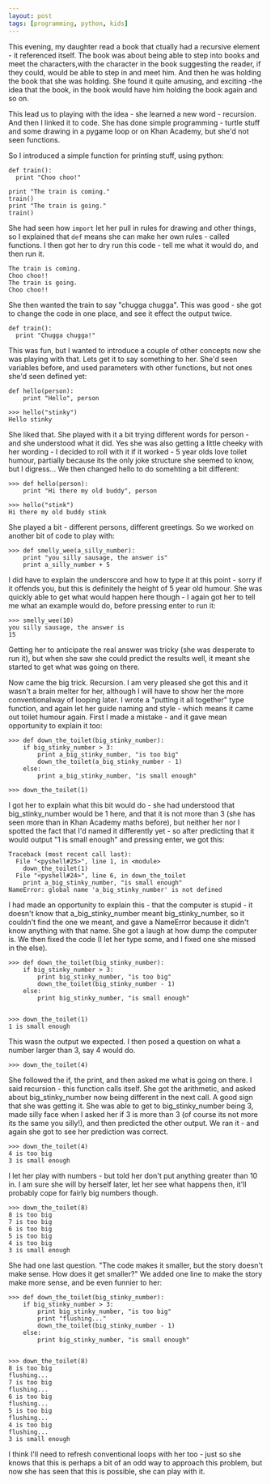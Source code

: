 ```yaml
---
layout: post
tags: [programming, python, kids]
---
```

This evening, my daughter read a book that ctually had a recursive element - it referenced itself. The book was about being able to step into books and meet the characters,with the character in the book suggesting the reader, if they could, would be able to step in and meet him. And then he was holding the book that she was holding. She found it quite amusing, and exciting -the idea that the book, in the book would have him holding the book again and so on.

This lead us to playing with the idea - she learned a new word - recursion. And then I linked it to code.
She has done simple programming - turtle stuff and some drawing in a pygame loop or on Khan Academy, but she'd not seen functions.

So I introduced a simple function for printing stuff, using python:

    def train():
      print "Choo choo!"
      
    print "The train is coming."
    train()
    print "The train is going."
    train()
    
She had seen how `import` let her pull in rules for drawing and other things, so I explained that `def` means she can make her own rules - called functions. I then got her to dry run this code - tell me what it would do, and then run it.

    The train is coming.
    Choo choo!!
    The train is going.
    Choo choo!!
    

She then wanted the train to say "chugga chugga". This was good - she got to change the code in one place, and see it effect the output twice.

    def train():
      print "Chugga chugga!"
      
This was fun, but I wanted to introduce a couple of other concepts now she was playing with that. 
Lets get it to say something to her. She'd seen variables before, and used parameters with other functions, but not ones she'd seen defined yet:

    def hello(person):
	    print "Hello", person
	    
    >>> hello("stinky")
    Hello stinky
    
She liked that. She played with it a bit trying different words for person - and she understood what it did. Yes she was also getting a little cheeky with her wording - I decided to roll with it if it worked - 5 year olds love toilet humour, partially because its the only joke structure she seemed to know, but I digress...
We then changed hello to do somehting a bit different:

    >>> def hello(person):
	    print "Hi there my old buddy", person

    >>> hello("stink")
    Hi there my old buddy stink
    
She played a bit - different persons, different greetings. So we worked on another bit of code to play with:

    >>> def smelly_wee(a_silly_number):
	    print "you silly sausage, the answer is"
	    print a_silly_number + 5

I did have to explain the underscore and how to type it at this point - sorry if it offends you, but this is definitely the height of 5 year old humour. She was quickly able to get what would happen here though - I again got her to tell me what an example would do, before pressing enter to run it:

    >>> smelly_wee(10)
    you silly sausage, the answer is
    15
    
Getting her to anticipate the real answer was tricky (she was desperate to run it), but when she saw she could predict the results well, it meant she started to get what was going on there.

Now came the big trick. Recursion. I am very pleased she got this and it wasn't a brain melter for her, although I will have to show her the more conventionalway of looping later. I wrote a "putting it all together" type function, and again let her guide naming and style - which means it came out toilet humour again.
First I made a mistake - and it gave mean opportunity to explain it too:

    >>> def down_the_toilet(big_stinky_number):
	    if big_stinky_number > 3:
		    print a_big_stinky_number, "is too big"
		    down_the_toilet(a_big_stinky_number - 1)
	    else:
		    print a_big_stinky_number, "is small enough"
    
    >>> down_the_toilet(1)

I got her to explain what this bit would do - she had understood that big_stinky_number would be 1 here, and that it is not more than 3 (she has seen more than in Khan Academy maths before), but neither her nor I spotted the fact that I'd named it differently yet - so after predicting that it would output "1 is small enough" and pressing enter, we got this:

    Traceback (most recent call last):
      File "<pyshell#25>", line 1, in <module>
        down_the_toilet(1)
      File "<pyshell#24>", line 6, in down_the_toilet
        print a_big_stinky_number, "is small enough"
    NameError: global name 'a_big_stinky_number' is not defined

I had made an opportunity to explain this - that the computer is stupid - it doesn't know that a_big_stinky_number meant big_stinky_number, so it couldn't find the one we meant, and gave a NameError because it didn't know anything with that name. She got a laugh at how dump the computer is. We then fixed the code (I let her type some, and I fixed one she missed in the else). 

    >>> def down_the_toilet(big_stinky_number):
    	if big_stinky_number > 3:
    		print big_stinky_number, "is too big"
    		down_the_toilet(big_stinky_number - 1)
    	else:
    		print big_stinky_number, "is small enough"
    
    		
    >>> down_the_toilet(1)
    1 is small enough

This wasn the output we expected. I then posed a question on what a number larger than 3, say 4 would do. 

    >>> down_the_toilet(4)
    
She followed the if, the print, and then asked me what is going on there. I said recursion - this function calls itself. She got the arithmetic, and asked about big_stinky_number now being different in the next call. A good sign that she was getting it. She was able to get to big_stinky_number being 3, made silly face when I asked her if 3 is more than 3 (of course its not more its the same you silly!), and then predicted the other output. We ran it - and again she got to see her prediction was correct.

    >>> down_the_toilet(4)
    4 is too big
    3 is small enough
    
I let her play with numbers - but told her don't put anything greater than 10 in. I am sure she will by herself later, let her see what happens then, it'll probably cope for fairly big numbers though.

    >>> down_the_toilet(8)
    8 is too big
    7 is too big
    6 is too big
    5 is too big
    4 is too big
    3 is small enough

She had one last question. "The code makes it smaller, but the story doesn't make sense. How does it get smaller?" We added one line to make the story make more sense, and be even funnier to her:

    >>> def down_the_toilet(big_stinky_number):
    	if big_stinky_number > 3:
		    print big_stinky_number, "is too big"
		    print "flushing..."
		    down_the_toilet(big_stinky_number - 1)
	    else:
		    print big_stinky_number, "is small enough"
    
    		
    >>> down_the_toilet(8)
    8 is too big
    flushing...
    7 is too big
    flushing...
    6 is too big
    flushing...
    5 is too big
    flushing...
    4 is too big
    flushing...
    3 is small enough

I think I'll need to refresh conventional loops with her too - just so she knows that this is perhaps a bit of an odd way to approach this problem, but now she has seen that this is possible, she can play with it.
